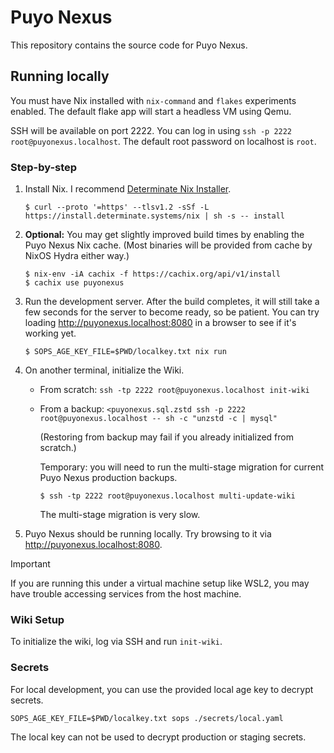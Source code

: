 # Puyo Nexus
This repository contains the source code for Puyo Nexus.

## Running locally
You must have Nix installed with `nix-command` and `flakes` experiments enabled. The default flake app will start a headless VM using Qemu.

SSH will be available on port 2222. You can log in using `ssh -p 2222 root@puyonexus.localhost`. The default root password on localhost is `root`.

### Step-by-step

1. Install Nix. I recommend [Determinate Nix Installer](https://github.com/DeterminateSystems/nix-installer?tab=readme-ov-file#usage).

    ```console
    $ curl --proto '=https' --tlsv1.2 -sSf -L https://install.determinate.systems/nix | sh -s -- install
    ```

1. **Optional:** You may get slightly improved build times by enabling the Puyo Nexus Nix cache. (Most binaries will be provided from cache by NixOS Hydra either way.)

    ```console
    $ nix-env -iA cachix -f https://cachix.org/api/v1/install
    $ cachix use puyonexus
    ```

1. Run the development server. After the build completes, it will still take a few seconds for the server to become ready, so be patient. You can try loading <http://puyonexus.localhost:8080> in a browser to see if it's working yet.

    ```console
    $ SOPS_AGE_KEY_FILE=$PWD/localkey.txt nix run
    ```

1. On another terminal, initialize the Wiki.

      - From scratch: `ssh -tp 2222 root@puyonexus.localhost init-wiki`

      - From a backup: `<puyonexus.sql.zstd ssh -p 2222 root@puyonexus.localhost -- sh -c "unzstd -c | mysql"`

        (Restoring from backup may fail if you already initialized from scratch.)

        Temporary: you will need to run the multi-stage migration for current Puyo Nexus production backups.

        ```console
        $ ssh -tp 2222 root@puyonexus.localhost multi-update-wiki
        ```

        The multi-stage migration is very slow.

1. Puyo Nexus should be running locally. Try browsing to it via <http://puyonexus.localhost:8080>.

> [!IMPORTANT]
> If you are running this under a virtual machine setup like WSL2, you may have trouble accessing services from the host machine.

### Wiki Setup
To initialize the wiki, log via SSH and run `init-wiki`.

### Secrets
For local development, you can use the provided local age key to decrypt secrets.

```console
SOPS_AGE_KEY_FILE=$PWD/localkey.txt sops ./secrets/local.yaml
```

The local key can not be used to decrypt production or staging secrets.
